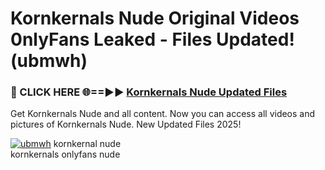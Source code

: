# Kornkernals Nude Original Videos 0nlyFans Leaked - Files Updated! (ubmwh)

<h3>🔴 CLICK HERE 🌐==►► <a href="https://tinyurl.com/5h6xmrr3" rel="nofollow">Kornkernals Nude Updated Files</a></h3>

Get Kornkernals Nude and all content. Now you can access all videos and pictures of Kornkernals Nude. New Updated Files 2025!

[![ubmwh](https://i.imgur.com/KVD873Z.gif)](https://tinyurl.com/5h6xmrr3)
kornkernal nude<br>
kornkernals onlyfans nude